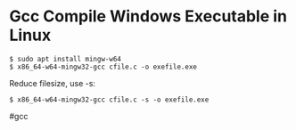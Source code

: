 # Gcc Compile Windows Executable in Linux

```
$ sudo apt install mingw-w64
$ x86_64-w64-mingw32-gcc cfile.c -o exefile.exe
```

Reduce filesize, use -s:

```
$ x86_64-w64-mingw32-gcc cfile.c -s -o exefile.exe
```

#gcc